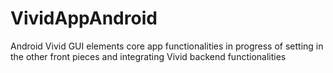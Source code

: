 # VividAppAndroid
Android Vivid GUI elements core app functionalities in progress of setting in the other front pieces and integrating Vivid backend functionalities
